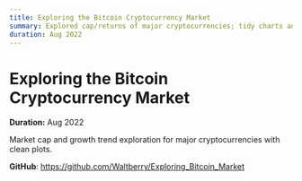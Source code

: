 ```yaml
---
title: Exploring the Bitcoin Cryptocurrency Market
summary: Explored cap/returns of major cryptocurrencies; tidy charts and summary stats.
duration: Aug 2022
---
```


# Exploring the Bitcoin Cryptocurrency Market

**Duration:** Aug 2022

Market cap and growth trend exploration for major cryptocurrencies with clean plots.

**GitHub**: <https://github.com/Waltberry/Exploring_Bitcoin_Market>

